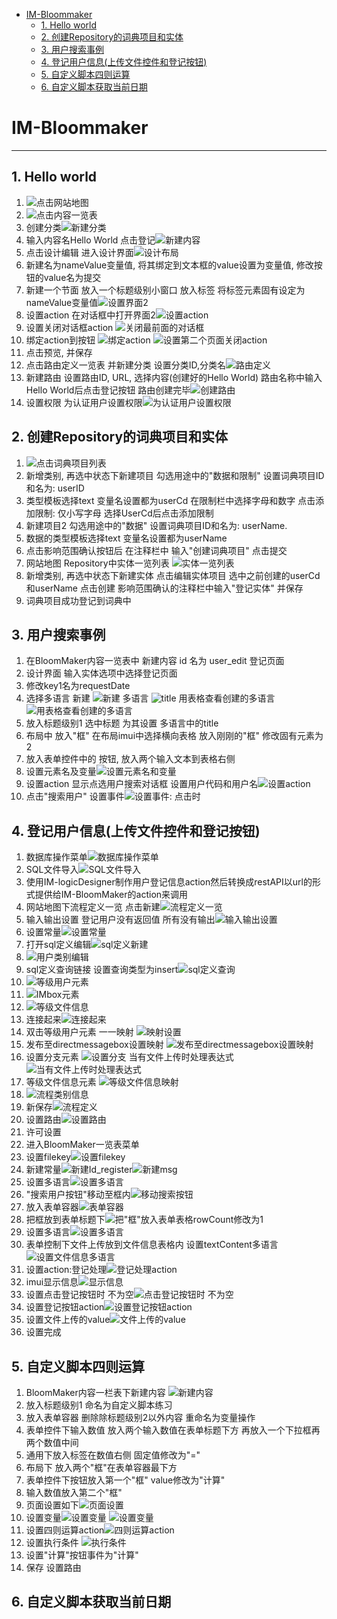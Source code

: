 - [IM-Bloommaker](#im-bloommaker)
  - [1. Hello world](#1-hello-world)
  - [2. 创建Repository的词典项目和实体](#2-创建repository的词典项目和实体)
  - [3. 用户搜索事例](#3-用户搜索事例)
  - [4. 登记用户信息(上传文件控件和登记按钮)](#4-登记用户信息上传文件控件和登记按钮)
  - [5. 自定义脚本四则运算](#5-自定义脚本四则运算)
  - [6. 自定义脚本获取当前日期](#6-自定义脚本获取当前日期)

# IM-Bloommaker  
  
---

## 1. Hello world

1. ![点击网站地图](screenshot/202304041908.png)  
2. ![点击内容一览表](screenshot/202304041910.png)  
3. 创建分类![新建分类](screenshot/202304041913.png)  
4. 输入内容名Hello World 点击登记![新建内容](screenshot/202304041916.png)  
5. 点击设计编辑 进入设计界面![设计布局](screenshot/202304041921.png)  
6. 新建名为nameValue变量值, 将其绑定到文本框的value设置为变量值, 修改按钮的value名为提交  
7. 新建一个节面 放入一个标题级别小窗口 放入标签 将标签元素固有设定为nameValue变量值![设置界面2](screenshot/202304041929.png)  
8. 设置action 在对话框中打开界面2![设置action](screenshot/202304041931.png)  
9. 设置关闭对话框action ![关闭最前面的对话框](screenshot/202304041932.png)  
10. 绑定action到按钮 ![绑定action](screenshot/202304041933.png)  ![设置第二个页面关闭action](screenshot/202304041934.png)
11. 点击预览, 并保存  
12. 点击路由定义一览表 并新建分类 设置分类ID,分类名![路由定义](screenshot/202304041935.png)  
13. 新建路由 设置路由ID, URL, 选择内容(创建好的Hello World) 路由名称中输入Hello World后点击登记按钮 路由创建完毕![创建路由](screenshot/202304041940.png)  
14. 设置权限 为认证用户设置权限![为认证用户设置权限](screenshot/202304041941.png)  

## 2. 创建Repository的词典项目和实体  

1. ![点击词典项目列表](screenshot/202304041956.png)  
2. 新增类别, 再选中状态下新建项目 勾选用途中的"数据和限制" 设置词典项目ID和名为: userID
3. 类型模板选择text 变量名设置都为userCd 在限制栏中选择字母和数字 点击添加限制: 仅小写字母 选择UserCd后点击添加限制  
4. 新建项目2 勾选用途中的"数据" 设置词典项目ID和名为: userName.
5. 数据的类型模板选择text 变量名设置都为userName
6. 点击影响范围确认按钮后 在注释栏中 输入"创建词典项目" 点击提交
7. 网站地图 Repository中实体一览列表 ![实体一览列表](screenshot/202304042007.png)
8. 新增类别, 再选中状态下新建实体 点击编辑实体项目 选中之前创建的userCd和userName 点击创建 影响范围确认的注释栏中输入"登记实体" 并保存
9. 词典项目成功登记到词典中  

## 3. 用户搜索事例

1. 在BloomMaker内容一览表中 新建内容 id 名为 user_edit 登记页面
2. 设计界面 输入实体选项中选择登记页面
3. 修改key1名为requestDate
4. 选择多语言 新建 ![新建 多语言](screenshot/202304042020.png) ![title](screenshot/202304042021.png) 用表格查看创建的多语言![用表格查看创建的多语言](screenshot/202304042023.png)
5. 放入标题级别1 选中标题 为其设置 多语言中的title
6. 布局中 放入"框" 在布局imui中选择横向表格 放入刚刚的"框" 修改固有元素为2
7. 放入表单控件中的 按钮, 放入两个输入文本到表格右侧
8. 设置元素名及变量![设置元素名和变量](screenshot/202304042029.png)
9. 设置action 显示点选用户搜索对话框 设置用户代码和用户名![设置action](screenshot/202304042030.png)
10. 点击"搜索用户" 设置事件![设置事件: 点击时](screenshot/202304042032.png)

## 4. 登记用户信息(上传文件控件和登记按钮)

1. 数据库操作菜单![数据库操作菜单](screenshot/202304042037.png)
2. SQL文件导入![SQL文件导入](screenshot/202304042038.png)
3. 使用IM-logicDesigner制作用户登记信息action然后转换成restAPI以url的形式提供给IM-BloomMaker的action来调用
4. 网站地图下流程定义一览 点击新建![流程定义一览](screenshot/202304042042.png)
5. 输入输出设置 登记用户没有返回值 所有没有输出![输入输出设置](screenshot/202304042044.png)
6. 设置常量![设置常量](screenshot/202304042046.png)
7. 打开sql定义编辑![sql定义新建](screenshot/202304042047.png)
8. ![用户类别编辑](screenshot/202304042048.png)
9. sql定义查询链接 设置查询类型为insert![sql定义查询](screenshot/202304042049.png)
10. ![等级用户元素](screenshot/202304042050.png)
11. ![IMbox元素](screenshot/202304042051.png)
12. ![等级文件信息](screenshot/20230404205245.png)
13. 连接起来![连接起来](screenshot/20230404205336.png)
14. 双击等级用户元素 一一映射 ![映射设置](screenshot/20230404205554.png)
15. 发布至directmessagebox设置映射 ![发布至directmessagebox设置映射](screenshot/20230404205815.png)
16. 设置分支元素 ![设置分支](screenshot/20230404205857.png) 当有文件上传时处理表达式![当有文件上传时处理表达式](screenshot/20230404205923.png)
17. 等级文件信息元素 ![等级文件信息映射](screenshot/20230404210025.png)
18. ![流程类别信息](screenshot/20230404210113.png)
19. 新保存![流程定义](screenshot/20230404210142.png)
20. 设置路由![设置路由](screenshot/20230404210326.png)
21. 许可设置
22. 进入BloomMaker一览表菜单
23. 设置filekey![设置filekey](screenshot/20230404210533.png)
24. 新建常量![新建Id_register](screenshot/20230404210625.png)![新建msg](screenshot/20230404210705.png)
25. 设置多语言![设置多语言](screenshot/20230404210816.png)
26. "搜索用户按钮"移动至框内![移动搜索按钮](screenshot/20230404210930.png)
27. 放入表单容器![表单容器](screenshot/20230404211014.png)
28. 把框放到表单标题下![把"框"放入表单](screenshot/20230404211136.png)表格rowCount修改为1
29. 设置多语言![设置多语言](screenshot/20230404211322.png)
30. 表单控制下文件上传放到文件信息表格内 设置textContent多语言![设置文件信息多语言](screenshot/20230404211525.png)
31. 设置action:登记处理![登记处理action](screenshot/20230404211648.png)
32. imui显示信息![显示信息](screenshot/20230404211824.png)
33. 设置点击登记按钮时 不为空![点击登记按钮时 不为空](screenshot/20230404211933.png)
34. 设置登记按钮action![设置登记按钮action](screenshot/20230404212025.png)
35. 设置文件上传的value![文件上传的value](screenshot/20230404212119.png)
36. 设置完成

## 5. 自定义脚本四则运算

1. BloomMaker内容一栏表下新建内容 ![新建内容](screenshot/20230404213915.png)
2. 放入标题级别1 命名为自定义脚本练习
3. 放入表单容器 删除除标题级别2以外内容 重命名为变量操作
4. 表单控件下输入数值 放入两个输入数值在表单标题下方 再放入一个下拉框再两个数值中间
5. 通用下放入标签在数值右侧 固定值修改为"="
6. 布局下 放入两个"框"在表单容器最下方
7. 表单控件下按钮放入第一个"框" value修改为"计算"
8. 输入数值放入第二个"框"
9. 页面设置如下![页面设置](screenshot/20230404214740.png)
10. 设置变量![设置变量](screenshot/20230404215058.png) ![设置变量](screenshot/20230404215139.png)
11. 设置四则运算action![四则运算action](screenshot/20230404215405.png)
12. 设置执行条件 ![执行条件](screenshot/20230404215634.png)
13. 设置"计算"按钮事件为"计算"
14. 保存 设置路由

## 6. 自定义脚本获取当前日期